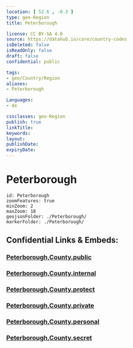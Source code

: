```yaml
---
location: [ 52.6 , -0.3 ] 
type: geo-Region
title: Peterborough

license: CC BY-SA 4.0
source: https://datahub.io/core/country-codes
isDeleted: false
isReadOnly: false
draft: false
confidential: public

tags:
- geo/Country/Region
aliases:
- Peterborough

Languages:
- de

cssclasses: geo-Region
publish: true
linkTitle: 
keywords: 
layout: 
publishDate: 
expiryDate: 
---
```


# Peterborough

```leaflet
id: Peterborough
zoomFeatures: true 
minZoom: 2 
maxZoom: 18
geojsonFolder: ./Peterborough/
markerFolder: ./Peterborough/
```


## Confidential Links & Embeds: 

### [Peterborough,County.public](/_public/\Earth\Continent\Europe\Europe~North\UK\England\Regions~England\East_of_EnglandPeterborough,County.public.md) 

### [Peterborough,County.internal](/_internal/\Earth\Continent\Europe\Europe~North\UK\England\Regions~England\East_of_EnglandPeterborough,County.internal.md) 

### [Peterborough,County.protect](/_protect/\Earth\Continent\Europe\Europe~North\UK\England\Regions~England\East_of_EnglandPeterborough,County.protect.md) 

### [Peterborough,County.private](/_private/\Earth\Continent\Europe\Europe~North\UK\England\Regions~England\East_of_EnglandPeterborough,County.private.md) 

### [Peterborough,County.personal](/_personal/\Earth\Continent\Europe\Europe~North\UK\England\Regions~England\East_of_EnglandPeterborough,County.personal.md) 

### [Peterborough,County.secret](/_secret/\Earth\Continent\Europe\Europe~North\UK\England\Regions~England\East_of_EnglandPeterborough,County.secret.md)

